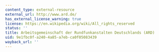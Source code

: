 ```yaml
---
content_type: external-resource
external_url: http://www.ard.de/
has_external_license_warning: true
license: https://en.wikipedia.org/wiki/All_rights_reserved
status: ''
title: Arbeitsgemeinschaft der Rundfunkanstalten Deutschlands (ARD)
uid: 9e1fbc0f-a240-4a85-a7eb-ca0f05083439
wayback_url: ''
---
```

